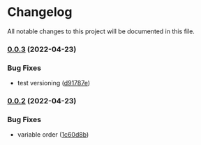 # Changelog

All notable changes to this project will be documented in this file.

### [0.0.3](https://github.com/ganexcloud/terraform-aws-ecs-capacity-provider/compare/v0.0.2...v0.0.3) (2022-04-23)


### Bug Fixes

* test versioning ([d91787e](https://github.com/ganexcloud/terraform-aws-ecs-capacity-provider/commit/d91787e4135148f8233afaf8b2fb25d40e281e41))

### [0.0.2](https://github.com/ganexcloud/terraform-aws-ecs-capacity-provider/compare/v0.0.1...v0.0.2) (2022-04-23)


### Bug Fixes

* variable order ([1c60d8b](https://github.com/ganexcloud/terraform-aws-ecs-capacity-provider/commit/1c60d8b93b07b6e7d050ac6a4c25fb356e7680f0))
